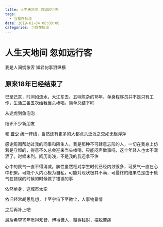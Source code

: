 ```yaml
---
title: 人生天地间 忽如远行客
tags:
  - 当我在扯淡
date: 2019-01-04 00:00:00
categories: 当我在扯淡
---
```


# 人生天地间 忽如远行客

我是人间惆怅客
知君何事泪纵横


## 原来18年已经结束了

已至己亥，时间如流水，大江东去。五味陈杂的18年，单身程序员并不是只有工作，生活三番五次给我当头棒喝。简单总结下吧

从途虎到鱼泡泡

结识不少新朋友

和 [曹少](https://github.com/kailcc) 统一阵线，当然还有更多的大都点头泛泛之交如无根浮萍

感谢周围帮助过我的同事和陌生人。我是那种不可肆意忘形的人，一切在我身上仿若是守恒的，得意不久总会迎来当头棒喝，只能闷声做事吗，这个年轻人也太不潇洒了。时候未到，阅历尚浅，不是我的我还拿不住

心中的戾气一直不得消减，脾性虽然相对学生时代已经内敛很多，可戾气一直在心中积聚。可能个人内心极为自私，可能对现状极其不满，可最终的结果总是由于戾气在错误的时候的时候做了错误的事


依然单身，这城市太空

依旧经常胡思乱想，上至宇宙下至微尘，人事物景情

之后再补上吧

最后希望19年觅得知音，博得佳人，赚得钱财，摆脱苦痛
